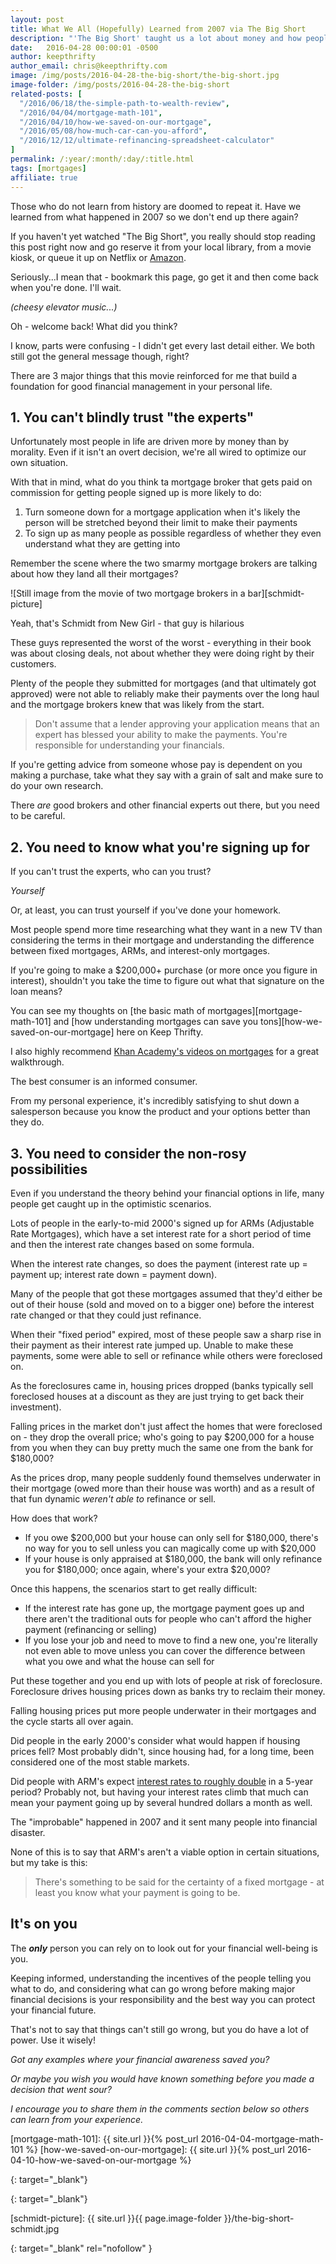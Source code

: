 ```yaml
---
layout: post
title: What We All (Hopefully) Learned from 2007 via The Big Short
description: "'The Big Short' taught us a lot about money and how people behave based on their incentives. Did we actually learn from what happened in 2007?"
date:   2016-04-28 00:00:01 -0500
author: keepthrifty
author_email: chris@keepthrifty.com
image: /img/posts/2016-04-28-the-big-short/the-big-short.jpg
image-folder: /img/posts/2016-04-28-the-big-short
related-posts: [
  "/2016/06/18/the-simple-path-to-wealth-review",
  "/2016/04/04/mortgage-math-101",
  "/2016/04/10/how-we-saved-on-our-mortgage",
  "/2016/05/08/how-much-car-can-you-afford",
  "/2016/12/12/ultimate-refinancing-spreadsheet-calculator"
]
permalink: /:year/:month/:day/:title.html
tags: [mortgages]
affiliate: true
---
```


Those who do not learn from history are doomed to repeat it. Have we learned from what happened in 2007 so we don't end up there again?

If you haven't yet watched "The Big Short", you really should stop reading this post right now and go reserve it from your local library, from a movie kiosk, or queue it up on Netflix or [Amazon][amazon-big-short].

Seriously...I mean that - bookmark this page, go get it and then come back when you're done.  I'll wait.

_(cheesy elevator music...)_

Oh - welcome back! What did you think?

I know, parts were confusing - I didn't get every last detail either. We both still got the general message though, right?

There are 3 major things that this movie reinforced for me that build a foundation for good financial management in your personal life.

## 1. You can't blindly trust "the experts" #

Unfortunately most people in life are driven more by money than by morality. Even if it isn't an overt decision, we're all wired to optimize our own situation.

With that in mind, what do you think ta mortgage broker that gets paid on commission for getting people signed up is more likely to do:

1. Turn someone down for a mortgage application when it's likely the person will be stretched beyond their limit to make their payments
2. To sign up as many people as possible regardless of whether they even understand what they are getting into

Remember the scene where the two smarmy mortgage brokers are talking about how they land all their mortgages?

![Still image from the movie of two mortgage brokers in a bar][schmidt-picture]

<div class="image-caption">Yeah, that's Schmidt from New Girl - that guy is hilarious</div>

These guys represented the worst of the worst - everything in their book was about closing deals, not about whether they were doing right by their customers.

Plenty of the people they submitted for mortgages (and that ultimately got approved) were not able to reliably make their payments over the long haul and the mortgage brokers knew that was likely from the start.

> Don't assume that a lender approving your application means that an expert has blessed your ability to make the payments. You're responsible for understanding your financials.

If you're getting advice from someone whose pay is dependent on you making a purchase, take what they say with a grain of salt and make sure to do your own research.

There _are_ good brokers and other financial experts out there, but you need to be careful.

## 2. You need to know what you're signing up for #

If you can't trust the experts, who can you trust?

_Yourself_

Or, at least, you can trust yourself if you've done your homework.

Most people spend more time researching what they want in a new TV than considering the terms in their mortgage and understanding the difference between fixed mortgages, ARMs, and interest-only mortgages.

If you're going to make a $200,000+ purchase (or more once you figure in interest), shouldn't you take the time to figure out what that signature on the loan means?

You can see my thoughts on [the basic math of mortgages][mortgage-math-101] and [how understanding mortgages can save you tons][how-we-saved-on-our-mortgage] here on Keep Thrifty.

I also highly recommend [Khan Academy's videos on mortgages][khan-academy-mortgages] for a great walkthrough.

The best consumer is an informed consumer.

From my personal experience, it's incredibly satisfying to shut down a salesperson because you know the product and your options better than they do.

## 3. You need to consider the non-rosy possibilities #

Even if you understand the theory behind your financial options in life, many people get caught up in the optimistic scenarios.

Lots of people in the early-to-mid 2000's signed up for ARMs (Adjustable Rate Mortgages), which have a set interest rate for a short period of time and then the interest rate changes based on some formula.

When the interest rate changes, so does the payment (interest rate up = payment up; interest rate down = payment down).

Many of the people that got these mortgages assumed that they'd either be out of their house (sold and moved on to a bigger one) before the interest rate changed or that they could just refinance.

When their "fixed period" expired, most of these people saw a sharp rise in their payment as their interest rate jumped up. Unable to make these payments, some were able to sell or refinance while others were foreclosed on.

As the foreclosures came in, housing prices dropped (banks typically sell foreclosed houses at a discount as they are just trying to get back their investment).

Falling prices in the market don't just affect the homes that were foreclosed on - they drop the overall price; who's going to pay $200,000 for a house from you when they can buy pretty much the same one from the bank for $180,000?

As the prices drop, many people suddenly found themselves underwater in their mortgage (owed more than their house was worth) and as a result of that fun dynamic _weren't able to_ refinance or sell.

How does that work?

- If you owe $200,000 but your house can only sell for $180,000, there's no way for you to sell unless you can magically come up with $20,000
- If your house is only appraised at $180,000, the bank will only refinance you for $180,000; once again, where's your extra $20,000?

Once this happens, the scenarios start to get really difficult:

- If the interest rate has gone up, the mortgage payment goes up and there aren't the traditional outs for people who can't afford the higher payment (refinancing or selling)
- If you lose your job and need to move to find a new one, you're literally not even able to move unless you can cover the difference between what you owe and what the house can sell for

Put these together and you end up with lots of people at risk of foreclosure. Foreclosure drives housing prices down as banks try to reclaim their money.

Falling housing prices put more people underwater in their mortgages and the cycle starts all over again.

Did people in the early 2000's consider what would happen if housing prices fell? Most probably didn't, since housing had, for a long time, been considered one of the most stable markets.

Did people with ARM's expect [interest rates to roughly double][bankrate-rates] in a 5-year period? Probably not, but having your interest rates climb that much can mean your payment going up by several hundred dollars a month as well.

The "improbable" happened in 2007 and it sent many people into financial disaster.

None of this is to say that ARM's aren't a viable option in certain situations, but my take is this:

> There's something to be said for the certainty of a fixed mortgage - at least you know what your payment is going to be.

## It's on you #

The ___only___ person you can rely on to look out for your financial well-being is you.

Keeping informed, understanding the incentives of the people telling you what to do, and considering what can go wrong before making major financial decisions is your responsibility and the best way you can protect your financial future.

That's not to say that things can't still go wrong, but you do have a lot of power. Use it wisely!

_Got any examples where your financial awareness saved you?_

_Or maybe you wish you would have known something before you made a decision that went sour?_

_I encourage you to share them in the comments section below so others can learn from your experience._

[mortgage-math-101]: {{ site.url }}{% post_url 2016-04-04-mortgage-math-101 %}
[how-we-saved-on-our-mortgage]: {{ site.url }}{% post_url 2016-04-10-how-we-saved-on-our-mortgage %}

[khan-academy-mortgages]: https://www.khanacademy.org/economics-finance-domain/core-finance/housing/mortgages-tutorial
{: target="_blank"}

[bankrate-rates]: http://www.bankrate.com/finance/mortgage-rates-history-0112.aspx
{: target="_blank"}

[schmidt-picture]: {{ site.url }}{{ page.image-folder }}/the-big-short-schmidt.jpg

[amazon-big-short]: http://amzn.to/25aPSsk
{: target="_blank" rel="nofollow" }
